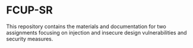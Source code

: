 # FCUP-SR

This repository contains the materials and documentation for two assignments focusing on injection and insecure design vulnerabilities and security measures.